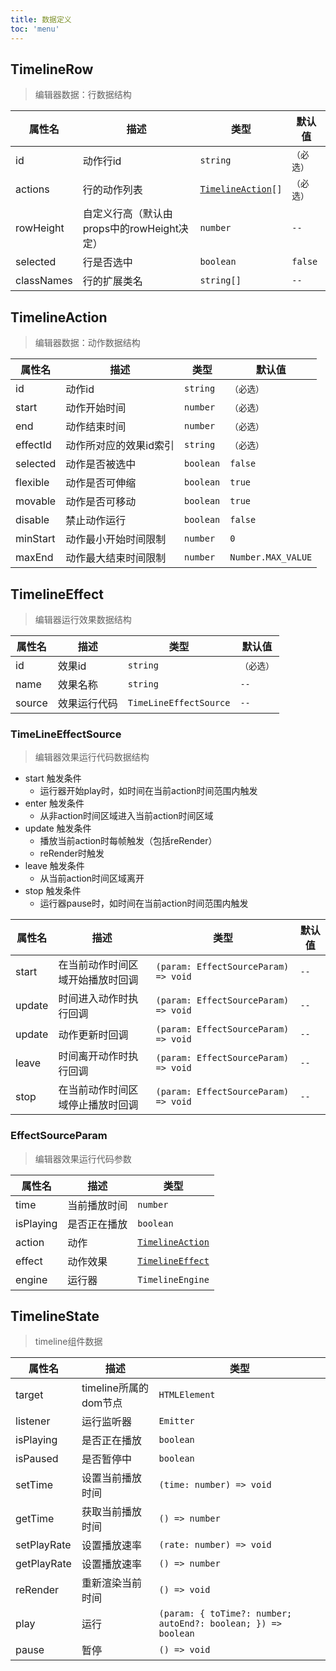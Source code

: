 ```yaml
---
title: 数据定义
toc: 'menu'
---
```


## TimelineRow

> 编辑器数据：行数据结构

<table>
  <thead>
    <tr>
      <th>属性名</th>
      <th>描述</th>
      <th>类型</th>
      <th>默认值</th>
    </tr>
  </thead>
  <tbody>
  </tbody>
    <tr>
      <td>id</td>
      <td>动作行id</td>
      <td>
        <code>string</code>
      </td>
      <td>
        <code>（必选）</code>
      </td>
    </tr>
    <tr>
      <td>actions</td>
      <td>行的动作列表</td>
      <td>
        <code><a href="/data#timelineaction">TimelineAction</a>[]</code>
      </td>
      <td>
        <code>（必选）</code>
      </td>
    </tr>
    <tr>
      <td>rowHeight</td>
      <td>自定义行高（默认由props中的rowHeight决定）</td>
      <td>
        <code>number</code>
      </td>
      <td>
        <code>--</code>
      </td>
    </tr>
    <tr>
      <td>selected</td>
      <td>行是否选中</td>
      <td>
        <code>boolean</code>
      </td>
      <td>
        <code>false</code>
      </td>
    </tr>
    <tr>
      <td>classNames</td>
      <td>行的扩展类名</td>
      <td>
        <code>string[]</code>
      </td>
      <td>
        <code>--</code>
      </td>
    </tr>
</table>


## TimelineAction

> 编辑器数据：动作数据结构

<table>
  <thead>
    <tr>
      <th>属性名</th>
      <th>描述</th>
      <th>类型</th>
      <th>默认值</th>
    </tr>
  </thead>
  <tbody>
  </tbody>
    <tr>
      <td>id</td>
      <td>动作id</td>
      <td>
        <code>string</code>
      </td>
      <td>
        <code>（必选）</code>
      </td>
    </tr>
    <tr>
      <td>start</td>
      <td>动作开始时间</td>
      <td>
        <code>number</code>
      </td>
      <td>
        <code>（必选）</code>
      </td>
    </tr>
    <tr>
      <td>end</td>
      <td>动作结束时间</td>
      <td>
        <code>number</code>
      </td>
      <td>
        <code>（必选）</code>
      </td>
    </tr>
    <tr>
      <td>effectId</td>
      <td>动作所对应的效果id索引</td>
      <td>
        <code>string</code>
      </td>
      <td>
        <code>（必选）</code>
      </td>
    </tr>
    <tr>
      <td>selected</td>
      <td>动作是否被选中</td>
      <td>
        <code>boolean</code>
      </td>
      <td>
        <code>false</code>
      </td>
    </tr>
    <tr>
      <td>flexible</td>
      <td>动作是否可伸缩</td>
      <td>
        <code>boolean</code>
      </td>
      <td>
        <code>true</code>
      </td>
    </tr>
    <tr>
      <td>movable</td>
      <td>动作是否可移动</td>
      <td>
        <code>boolean</code>
      </td>
      <td>
        <code>true</code>
      </td>
    </tr>
    <tr>
      <td>disable</td>
      <td>禁止动作运行</td>
      <td>
        <code>boolean</code>
      </td>
      <td>
        <code>false</code>
      </td>
    </tr>
    <tr>
      <td>minStart</td>
      <td>动作最小开始时间限制</td>
      <td>
        <code>number</code>
      </td>
      <td>
        <code>0</code>
      </td>
    </tr>
    <tr>
      <td>maxEnd</td>
      <td>动作最大结束时间限制</td>
      <td>
        <code>number</code>
      </td>
      <td>
        <code>Number.MAX_VALUE</code>
      </td>
    </tr>
</table>

## TimelineEffect

> 编辑器运行效果数据结构

<table>
  <thead>
    <tr>
      <th>属性名</th>
      <th>描述</th>
      <th>类型</th>
      <th>默认值</th>
    </tr>
  </thead>
  <tbody>
  </tbody>
    <tr>
      <td>id</td>
      <td>效果id</td>
      <td>
        <code>string</code>
      </td>
      <td>
        <code>（必选）</code>
      </td>
    </tr>
     <tr>
      <td>name</td>
      <td>效果名称</td>
      <td>
        <code>string</code>
      </td>
      <td>
        <code>--</code>
      </td>
    </tr>
     <tr>
      <td>source</td>
      <td>效果运行代码</td>
      <td>
        <code>TimeLineEffectSource</code>
      </td>
      <td>
        <code>--</code>
      </td>
    </tr>
</table>

### TimeLineEffectSource 

> 编辑器效果运行代码数据结构

+ start 触发条件
  + 运行器开始play时，如时间在当前action时间范围内触发
+ enter 触发条件
  + 从非action时间区域进入当前action时间区域
+ update 触发条件
  + 播放当前action时每帧触发（包括reRender）
  + reRender时触发
+ leave 触发条件
  + 从当前action时间区域离开
+ stop 触发条件
  + 运行器pause时，如时间在当前action时间范围内触发

<table>
  <thead>
    <tr>
      <th>属性名</th>
      <th>描述</th>
      <th>类型</th>
      <th>默认值</th>
    </tr>
  </thead>
  <tbody>
  </tbody>
    <tr>
      <td>start</td>
      <td>在当前动作时间区域开始播放时回调</td>
      <td>
        <code>(param: EffectSourceParam) => void</code>
      </td>
      <td>
        <code>--</code>
      </td>
    </tr>
     <tr>
      <td>update</td>
      <td>时间进入动作时执行回调</td>
      <td>
        <code>(param: EffectSourceParam) => void</code>
      </td>
      <td>
        <code>--</code>
      </td>
    </tr>
     <tr>
      <td>update</td>
      <td> 动作更新时回调</td>
      <td>
        <code>(param: EffectSourceParam) => void</code>
      </td>
      <td>
        <code>--</code>
      </td>
    </tr>
     <tr>
      <td>leave</td>
      <td> 时间离开动作时执行回调</td>
      <td>
        <code>(param: EffectSourceParam) => void</code>
      </td>
      <td>
        <code>--</code>
      </td>
    </tr>
     <tr>
      <td>stop</td>
      <td> 在当前动作时间区域停止播放时回调</td>
      <td>
        <code>(param: EffectSourceParam) => void</code>
      </td>
      <td>
        <code>--</code>
      </td>
    </tr>
</table>

### EffectSourceParam

> 编辑器效果运行代码参数

<table>
  <thead>
    <tr>
      <th>属性名</th>
      <th>描述</th>
      <th>类型</th>
    </tr>
  </thead>
  <tbody>
  </tbody>
    <tr>
      <td>time</td>
      <td>当前播放时间</td>
      <td>
        <code>number</code>
      </td>
    </tr>
    <tr>
      <td>isPlaying</td>
      <td>是否正在播放</td>
      <td>
        <code>boolean</code>
      </td>
    </tr>
     <tr>
      <td>action</td>
      <td>动作</td>
      <td>
        <code><a href="/data#timelineaction">TimelineAction</a></code>
      </td>
    </tr>
     <tr>
      <td>effect</td>
      <td>动作效果</td>
      <td>
        <code><a href="/data#timelineeffect">TimelineEffect</a></code>
      </td>
    </tr>
     <tr>
      <td>engine</td>
      <td>运行器</td>
      <td>
        <code>TimelineEngine</code>
      </td>
    </tr>
</table>

## TimelineState

> timeline组件数据

<table>
  <thead>
    <tr>
      <th>属性名</th>
      <th>描述</th>
      <th>类型</th>
    </tr>
  </thead>
  <tbody>
  </tbody>
    <tr>
      <td>target</td>
      <td>timeline所属的dom节点</td>
      <td>
        <code>HTMLElement</code>
      </td>
    </tr>
     <tr>
      <td>listener</td>
      <td>运行监听器</td>
      <td>
        <code>Emitter</code>
      </td>
    </tr>
     <tr>
      <td>isPlaying</td>
      <td>是否正在播放</td>
      <td>
        <code>boolean</code>
      </td>
    </tr>
     <tr>
      <td>isPaused</td>
      <td>是否暂停中</td>
      <td>
        <code>boolean</code>
      </td>
    </tr>
     <tr>
      <td>setTime</td>
      <td>设置当前播放时间</td>
      <td>
        <code>(time: number) => void</code>
      </td>
    </tr>
     <tr>
      <td>getTime</td>
      <td>获取当前播放时间</td>
      <td>
        <code>() => number</code>
      </td>
    </tr>
     <tr>
      <td>setPlayRate</td>
      <td>设置播放速率</td>
      <td>
        <code>(rate: number) => void</code>
      </td>
    </tr>
     <tr>
      <td>getPlayRate</td>
      <td>设置播放速率</td>
      <td>
        <code>() => number</code>
      </td>
    </tr>
     <tr>
      <td>reRender</td>
      <td>重新渲染当前时间</td>
      <td>
        <code>() => void</code>
      </td>
    </tr>
     <tr>
      <td>play</td>
      <td>运行</td>
      <td>
        <code>(param: { toTime?: number; autoEnd?: boolean; }) => boolean</code>
      </td>
    </tr>
     <tr>
      <td>pause</td>
      <td>暂停</td>
      <td>
        <code>() => void</code>
      </td>
    </tr>
</table>



